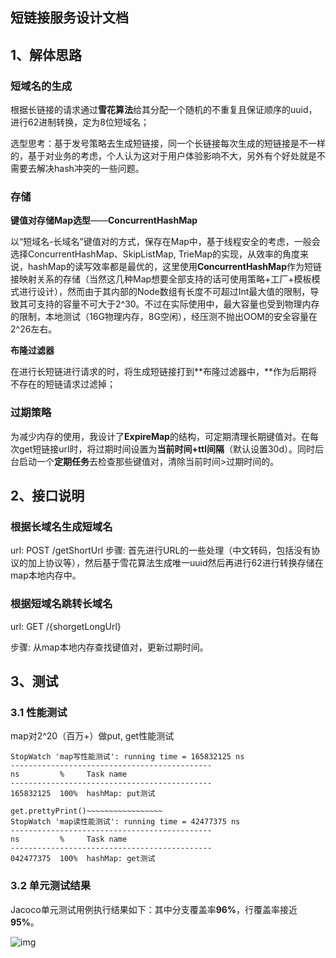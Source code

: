 ## 短链接服务设计文档

## 1、解体思路

### 短域名的生成

根据长链接的请求通过**雪花算法**给其分配一个随机的不重复且保证顺序的uuid，进行62进制转换，定为8位短域名；

选型思考：基于发号策略去生成短链接，同一个长链接每次生成的短链接是不一样的，基于对业务的考虑，个人认为这对于用户体验影响不大，另外有个好处就是不需要去解决hash冲突的一些问题。

### 存储

**键值对存储Map选型**——**ConcurrentHashMap**

以“短域名-长域名”键值对的方式，保存在Map中，基于线程安全的考虑，一般会选择ConcurrentHashMap、SkipListMap, TrieMap的实现，从效率的角度来说，hashMap的读写效率都是最优的，这里使用**ConcurrentHashMap**作为短链接映射关系的存储（当然这几种Map想要全部支持的话可使用策略+工厂+模板模式进行设计），然而由于其内部的Node数组有长度不可超过Int最大值的限制，导致其可支持的容量不可大于2^30。不过在实际使用中，最大容量也受到物理内存的限制，本地测试（16G物理内存，8G空闲），经压测不抛出OOM的安全容量在2^26左右。

**布隆过滤器**

在进行长短链进行请求的时，将生成短链接打到**布隆过滤器中，**作为后期将不存在的短链请求过滤掉；



### 过期策略

为减少内存的使用，我设计了**ExpireMap**的结构，可定期清理长期键值对。在每次get短链接url时，将过期时间设置为**当前时间+ttl间隔**（默认设置30d）。同时后台启动一个**定期任务**去检查那些键值对，清除当前时间>过期时间的。



## 2、接口说明



### 根据长域名生成短域名



url: POST   /getShortUrl
步骤: 首先进行URL的一些处理（中文转码，包括没有协议的加上协议等），然后基于雪花算法生成唯一uuid然后再进行62进行转换存储在map本地内存中。

### 根据短域名跳转长域名



url: GET /{shorgetLongUrl}

步骤: 从map本地内存查找键值对，更新过期时间。

## 3、测试

### 3.1 性能测试

map对2^20（百万+）做put, get性能测试

```plain
StopWatch 'map写性能测试': running time = 165832125 ns
---------------------------------------------
ns         %     Task name
---------------------------------------------
165832125  100%  hashMap: put测试

get.prettyPrint()~~~~~~~~~~~~~~~~~
StopWatch 'map读性能测试': running time = 42477375 ns
---------------------------------------------
ns         %     Task name
---------------------------------------------
042477375  100%  hashMap: get测试
```

### 3.2 单元测试结果

Jacoco单元测试用例执行结果如下：其中分支覆盖率**96%**，行覆盖率接近**95%**。

![img](https://cdn.nlark.com/yuque/0/2022/png/3018486/1642560268351-b177b395-9c5a-47e7-922b-913bd53a23fa.png)

##  

### 

## 





## 